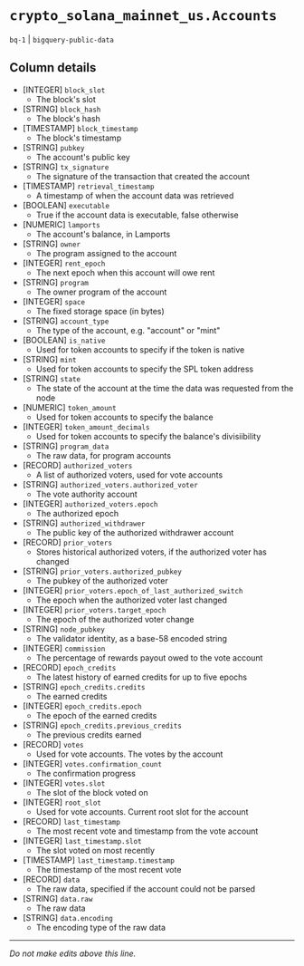 # `crypto_solana_mainnet_us.Accounts`
`bq-1` | `bigquery-public-data`

## Column details
* [INTEGER]   `block_slot`
  - The block's slot
* [STRING]    `block_hash`
  - The block's hash
* [TIMESTAMP] `block_timestamp`
  - The block's timestamp
* [STRING]    `pubkey`
  - The account's public key
* [STRING]    `tx_signature`
  - The signature of the transaction that created the account
* [TIMESTAMP] `retrieval_timestamp`
  - A timestamp of when the account data was retrieved
* [BOOLEAN]   `executable`
  - True if the account data is executable, false otherwise
* [NUMERIC]   `lamports`
  - The account's balance, in Lamports
* [STRING]    `owner`
  - The program assigned to the account
* [INTEGER]   `rent_epoch`
  - The next epoch when this account will owe rent
* [STRING]    `program`
  - The owner program of the account
* [INTEGER]   `space`
  - The fixed storage space (in bytes)
* [STRING]    `account_type`
  - The type of the account, e.g. "account" or "mint"
* [BOOLEAN]   `is_native`
  - Used for token accounts to specify if the token is native
* [STRING]    `mint`
  - Used for token accounts to specify the SPL token address
* [STRING]    `state`
  - The state of the account at the time the data was requested from the node
* [NUMERIC]   `token_amount`
  - Used for token accounts to specify the balance
* [INTEGER]   `token_amount_decimals`
  - Used for token accounts to specify the balance's divisiibility
* [STRING]    `program_data`
  - The raw data, for program accounts
* [RECORD]    `authorized_voters`
  - A list of authorized voters, used for vote accounts
* [STRING]    `authorized_voters.authorized_voter`
  - The vote authority account
* [INTEGER]   `authorized_voters.epoch`
  - The authorized epoch
* [STRING]    `authorized_withdrawer`
  - The public key of the authorized withdrawer account
* [RECORD]    `prior_voters`
  - Stores historical authorized voters, if the authorized voter has changed
* [STRING]    `prior_voters.authorized_pubkey`
  - The pubkey of the authorized voter
* [INTEGER]   `prior_voters.epoch_of_last_authorized_switch`
  - The epoch when the authorized voter last changed
* [INTEGER]   `prior_voters.target_epoch`
  - The epoch of the authorized voter change
* [STRING]    `node_pubkey`
  - The validator identity, as a base-58 encoded string
* [INTEGER]   `commission`
  - The percentage of rewards payout owed to the vote account
* [RECORD]    `epoch_credits`
  - The latest history of earned credits for up to five epochs
* [STRING]    `epoch_credits.credits`
  - The earned credits
* [INTEGER]   `epoch_credits.epoch`
  - The epoch of the earned credits
* [STRING]    `epoch_credits.previous_credits`
  - The previous credits earned
* [RECORD]    `votes`
  - Used for vote accounts. The votes by the account
* [INTEGER]   `votes.confirmation_count`
  - The confirmation progress
* [INTEGER]   `votes.slot`
  - The slot of the block voted on
* [INTEGER]   `root_slot`
  - Used for vote accounts. Current root slot for the account
* [RECORD]    `last_timestamp`
  - The most recent vote and timestamp from the vote account
* [INTEGER]   `last_timestamp.slot`
  - The slot voted on most recently
* [TIMESTAMP] `last_timestamp.timestamp`
  - The timestamp of the most recent vote
* [RECORD]    `data`
  - The raw data, specified if the account could not be parsed
* [STRING]    `data.raw`
  - The raw data
* [STRING]    `data.encoding`
  - The encoding type of the raw data

-------------------------------------------------------------------------------
*Do not make edits above this line.*
